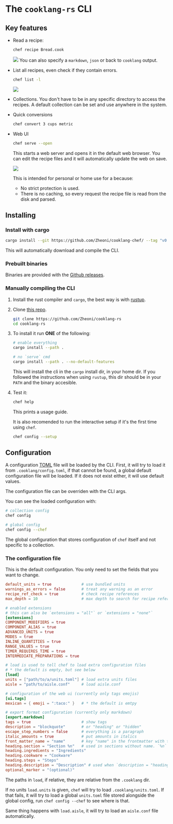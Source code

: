 # The `cooklang-rs` CLI

## Key features
- Read a recipe:
    ```sh
    chef recipe Bread.cook
    ```
    ![](../images/bread3.png) You can also specify a `markdown`, `json` or back
    to `cooklang` output.

- List all recipes, even check if they contain errors.
    ```sh
    chef list -l
    ```
    ![](../images/list.png)

- Collections. You don't have to be in any specific directory to access the
  recipes. A default collection can be set and use anywhere in the system.

- Quick conversions
    ```sh
    chef convert 3 cups metric
    ```

- Web UI
    ```sh
    chef serve --open
    ```
    This starts a web server and opens it in the default web browser. You can
    edit the recipe files and it will automatically update the web on save.

    ![](../images/webui.png)
    
    This is intended for personal or home use for a because:
    - No strict protection is used.
    - There is no caching, so every request the recipe file is read from the
    disk and parsed.

## Installing
### Install with cargo
```sh
cargo install --git https://github.com/Zheoni/cooklang-chef/ --tag "v0.10.0" --locked
```
This will automatically download and compile the CLI.

### Prebuilt binaries
Binaries are provided with the [Github
releases](https://github.com/Zheoni/cooklang-chef/releases).

### Manually compiling the CLI
1. Install the rust compiler and `cargo`, the best way is with
   [rustup](https://rustup.rs/).
2. Clone [this repo](https://github.com/Zheoni/cooklang-rs).
    ```sh
    git clone https://github.com/Zheoni/cooklang-rs
    cd cooklang-rs
    ```
3. To install it run **ONE** of the following:
    ```sh
    # enable everything
    cargo install --path .

    # no `serve` cmd
    cargo install --path . --no-default-features
    ```

    This will install the cli in the `cargo` install dir, in your home dir. If
    you followed the instructions when using `rustup`, this dir should be in
    your `PATH` and the binary accesible.

4. Test it:
    ```sh
    chef help
    ```
    This prints a usage guide.

    It is also recomended to run the interactive setup if it's the first time
    using `chef`.
    ```sh
    chef config --setup
    ```

## Configuration
A configuration [TOML](https://toml.io) file will be loaded by the CLI. First,
it will try to load it from `.cooklang/config.toml`, if that cannot be found, a
global default configuration file will be loaded. If it does not exist either,
it will use default values.

The configuration file can be overriden with the CLI args.

You can see the loaded configuration with:
```sh
# collection config
chef config

# global config
chef config --chef
```

The global configuration that stores configuration of `chef` itself and not
specific to a collection.

### The configuration file
This is the default configuration. You only need to set the fields that you want
to change.

```toml
default_units = true             # use bundled units
warnings_as_errors = false       # treat any warning as an error
recipe_ref_check = true          # check recipe references
max_depth = 10                   # max depth to search for recipe references

# enabled extensions
# this can also be `extensions = "all"` or `extensions = "none"`
[extensions]
COMPONENT_MODIFIERS = true
COMPONENT_ALIAS = true
ADVANCED_UNITS = true
MODES = true
INLINE_QUANTITIES = true
RANGE_VALUES = true
TIMER_REQUIRES_TIME = true
INTERMEDIATE_PREPARATIONS = true

# load is used to tell chef to load extra configuration files
# * the default is empty, but see below
[load] 
units = ["path/to/a/units.toml"] # load extra units files
aisle = "path/to/aisle.conf"     # load aisle.conf

# configuration of the web ui (currently only tags emojis)
[ui.tags]
mexican = { emoji = ":taco:" }   # * the default is emtpy

# export format configuration (currently only markdown)
[export.markdown]
tags = true                      # show tags
description = "blockquote"       # or "heading" or "hidden"
escape_step_numbers = false      # everything is a paragraph
italic_amounts = true            # put amounts in italics
front_matter_name = "name"       # key "name" in the frontmatter with the recipe name
heading.section = "Section %n"   # used in sections without name. `%n` is the section number
heading.ingredients = "Ingredients"
heading.cookware = "Cookware"
heading.steps = "Steps"
heading.description = "Description" # used when `description = "heading"
optional_marker = "(optional)"
```

The paths in `load`, if relative, they are relative from the `.cooklang` dir.

If no units `load.units` is given, `chef` will try to load
`.cooklang/units.toml`. If that fails, it will try to load a global `units.toml`
file stored alongside the global config, run `chef config --chef` to see where
is that.

Same thing happens with `load.aisle`, it will try to load an `aisle.conf` file
automatically.
